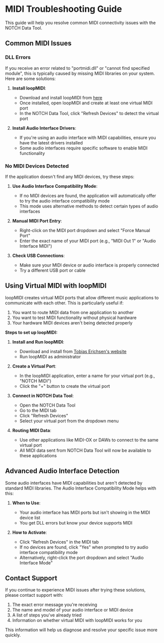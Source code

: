 # MIDI Troubleshooting Guide

This guide will help you resolve common MIDI connectivity issues with the NOTCH Data Tool.

## Common MIDI Issues

### DLL Errors

If you receive an error related to "portmidi.dll" or "cannot find specified module", this is typically caused by missing MIDI libraries on your system. Here are some solutions:

1. **Install loopMIDI**:
   - Download and install loopMIDI from [here](https://www.tobias-erichsen.de/software/loopmidi.html)
   - Once installed, open loopMIDI and create at least one virtual MIDI port
   - In the NOTCH Data Tool, click "Refresh Devices" to detect the virtual port

2. **Install Audio Interface Drivers**:
   - If you're using an audio interface with MIDI capabilities, ensure you have the latest drivers installed
   - Some audio interfaces require specific software to enable MIDI functionality

### No MIDI Devices Detected

If the application doesn't find any MIDI devices, try these steps:

1. **Use Audio Interface Compatibility Mode**:
   - If no MIDI devices are found, the application will automatically offer to try the audio interface compatibility mode
   - This mode uses alternative methods to detect certain types of audio interfaces

2. **Manual MIDI Port Entry**:
   - Right-click on the MIDI port dropdown and select "Force Manual Port"
   - Enter the exact name of your MIDI port (e.g., "MIDI Out 1" or "Audio Interface MIDI")

3. **Check USB Connections**:
   - Make sure your MIDI device or audio interface is properly connected
   - Try a different USB port or cable

## Using Virtual MIDI with loopMIDI

loopMIDI creates virtual MIDI ports that allow different music applications to communicate with each other. This is particularly useful if:

1. You want to route MIDI data from one application to another
2. You want to test MIDI functionality without physical hardware
3. Your hardware MIDI devices aren't being detected properly

**Steps to set up loopMIDI:**

1. **Install and Run loopMIDI**:
   - Download and install from [Tobias Erichsen's website](https://www.tobias-erichsen.de/software/loopmidi.html)
   - Run loopMIDI as administrator

2. **Create a Virtual Port**:
   - In the loopMIDI application, enter a name for your virtual port (e.g., "NOTCH MIDI")
   - Click the "+" button to create the virtual port

3. **Connect in NOTCH Data Tool**:
   - Open the NOTCH Data Tool
   - Go to the MIDI tab
   - Click "Refresh Devices"
   - Select your virtual port from the dropdown menu

4. **Routing MIDI Data**:
   - Use other applications like MIDI-OX or DAWs to connect to the same virtual port
   - All MIDI data sent from NOTCH Data Tool will now be available to these applications

## Advanced Audio Interface Detection

Some audio interfaces have MIDI capabilities but aren't detected by standard MIDI libraries. The Audio Interface Compatibility Mode helps with this:

1. **When to Use**:
   - Your audio interface has MIDI ports but isn't showing in the MIDI device list
   - You get DLL errors but know your device supports MIDI

2. **How to Activate**:
   - Click "Refresh Devices" in the MIDI tab
   - If no devices are found, click "Yes" when prompted to try audio interface compatibility mode
   - Alternatively, right-click the port dropdown and select "Audio Interface Mode"

## Contact Support

If you continue to experience MIDI issues after trying these solutions, please contact support with:

1. The exact error message you're receiving
2. The name and model of your audio interface or MIDI device
3. A list of steps you've already tried
4. Information on whether virtual MIDI with loopMIDI works for you

This information will help us diagnose and resolve your specific issue more quickly.
